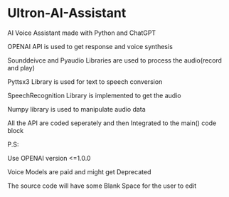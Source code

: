 # Ultron-AI-Assistant
AI Voice Assistant made with Python and ChatGPT

OPENAI API is used to get response and voice synthesis

Sounddeivce and Pyaudio Libraries are used to process the audio(record and play)

Pyttsx3 Library is used for text to speech conversion

SpeechRecognition Library is implemented to get the audio

Numpy library is used to manipulate audio data 

All the API are coded seperately and then Integrated to the main() code block

P.S: 

Use OPENAI version <=1.0.0

Voice Models are paid and might get Deprecated 

The source code will have some Blank Space for the user to edit
